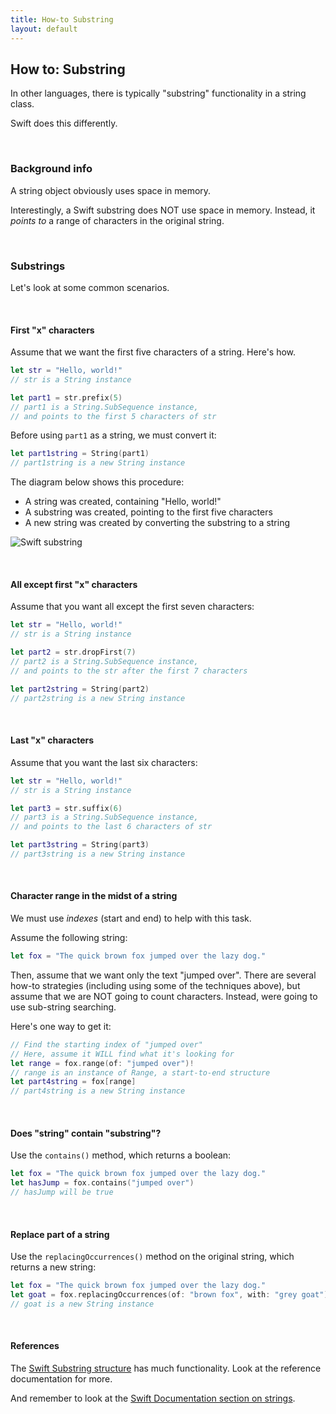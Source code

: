 ```yaml
---
title: How-to Substring
layout: default
---
```


## How to: Substring

In other languages, there is typically "substring" functionality in a string class. 

Swift does this differently. 

<br>

### Background info 

A string object obviously uses space in memory. 

Interestingly, a Swift substring does NOT use space in memory. Instead, it *points to* a range of characters in the original string. 

<br>

### Substrings

Let's look at some common scenarios.

<br>

#### First "x" characters 

Assume that we want the first five characters of a string. Here's how.

```swift
let str = "Hello, world!"
// str is a String instance

let part1 = str.prefix(5)
// part1 is a String.SubSequence instance,
// and points to the first 5 characters of str
```

Before using `part1` as a string, we must convert it:

```swift
let part1string = String(part1)
// part1string is a new String instance
```

The diagram below shows this procedure:
* A string was created, containing "Hello, world!"
* A substring was created, pointing to the first five characters 
* A new string was created by converting the substring to a string

![Swift substring](https://docs.swift.org/swift-book/_images/stringSubstring_2x.png)

<br>

#### All except first "x" characters

Assume that you want all except the first seven characters:

```swift
let str = "Hello, world!"
// str is a String instance

let part2 = str.dropFirst(7)
// part2 is a String.SubSequence instance,
// and points to the str after the first 7 characters

let part2string = String(part2)
// part2string is a new String instance
```

<br>

#### Last "x" characters

Assume that you want the last six characters:

```swift
let str = "Hello, world!"
// str is a String instance

let part3 = str.suffix(6)
// part3 is a String.SubSequence instance,
// and points to the last 6 characters of str

let part3string = String(part3)
// part3string is a new String instance
```

<br>

#### Character range in the midst of a string

We must use *indexes* (start and end) to help with this task. 

Assume the following string:

```swift
let fox = "The quick brown fox jumped over the lazy dog."
```

Then, assume that we want only the text "jumped over". There are several how-to strategies (including using some of the techniques above), but assume that we are NOT going to count characters. Instead, were going to use sub-string searching. 

Here's one way to get it:

```swift
// Find the starting index of "jumped over"
// Here, assume it WILL find what it's looking for
let range = fox.range(of: "jumped over")!
// range is an instance of Range, a start-to-end structure
let part4string = fox[range]
// part4string is a new String instance
```

<br>

#### Does "string" contain "substring"?

Use the `contains()` method, which returns a boolean:

```swift
let fox = "The quick brown fox jumped over the lazy dog."
let hasJump = fox.contains("jumped over")
// hasJump will be true
```

<br>

#### Replace part of a string

Use the `replacingOccurrences()` method on the original string, which returns a new string:

```swift
let fox = "The quick brown fox jumped over the lazy dog."
let goat = fox.replacingOccurrences(of: "brown fox", with: "grey goat")
// goat is a new String instance
```

<br>

#### References

The [Swift Substring structure](https://developer.apple.com/documentation/swift/substring) has much functionality. Look at the reference documentation for more. 

And remember to look at the [Swift Documentation section on strings](https://docs.swift.org/swift-book/LanguageGuide/StringsAndCharacters.html). 

<br>
